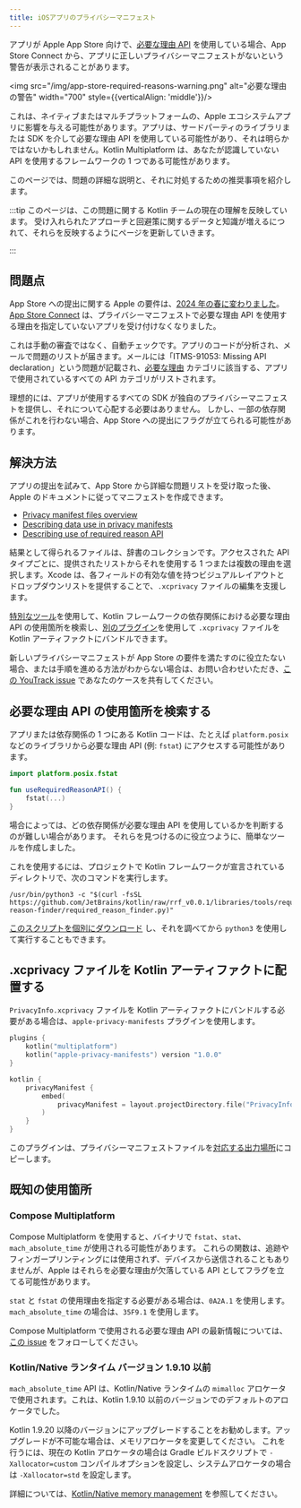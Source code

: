 ```yaml
---
title: iOSアプリのプライバシーマニフェスト
---
```

アプリが Apple App Store 向けで、[必要な理由 API](https://developer.apple.com/documentation/bundleresources/privacy_manifest_files/describing_use_of_required_reason_api) を使用している場合、App Store Connect から、アプリに正しいプライバシーマニフェストがないという警告が表示されることがあります。

<img src="/img/app-store-required-reasons-warning.png" alt="必要な理由の警告" width="700" style={{verticalAlign: 'middle'}}/>

これは、ネイティブまたはマルチプラットフォームの、Apple エコシステムアプリに影響を与える可能性があります。アプリは、サードパーティのライブラリまたは SDK を介して必要な理由 API を使用している可能性があり、それは明らかではないかもしれません。Kotlin Multiplatform は、あなたが認識していない API を使用するフレームワークの 1 つである可能性があります。

このページでは、問題の詳細な説明と、それに対処するための推奨事項を紹介します。

:::tip
このページは、この問題に関する Kotlin チームの現在の理解を反映しています。
受け入れられたアプローチと回避策に関するデータと知識が増えるにつれて、それらを反映するようにページを更新していきます。

:::

## 問題点

App Store への提出に関する Apple の要件は、[2024 年の春に変わりました](https://developer.apple.com/news/?id=r1henawx)。
[App Store Connect](https://appstoreconnect.apple.com) は、プライバシーマニフェストで必要な理由 API を使用する理由を指定していないアプリを受け付けなくなりました。

これは手動の審査ではなく、自動チェックです。アプリのコードが分析され、メールで問題のリストが届きます。メールには「ITMS-91053: Missing API declaration」という問題が記載され、[必要な理由](https://developer.apple.com/documentation/bundleresources/privacy_manifest_files/describing_use_of_required_reason_api) カテゴリに該当する、アプリで使用されているすべての API カテゴリがリストされます。

理想的には、アプリが使用するすべての SDK が独自のプライバシーマニフェストを提供し、それについて心配する必要はありません。
しかし、一部の依存関係がこれを行わない場合、App Store への提出にフラグが立てられる可能性があります。

## 解決方法

アプリの提出を試みて、App Store から詳細な問題リストを受け取った後、Apple のドキュメントに従ってマニフェストを作成できます。

* [Privacy manifest files overview](https://developer.apple.com/documentation/bundleresources/privacy_manifest_files)
* [Describing data use in privacy manifests](https://developer.apple.com/documentation/bundleresources/privacy_manifest_files/describing_data_use_in_privacy_manifests)
* [Describing use of required reason API](https://developer.apple.com/documentation/bundleresources/privacy_manifest_files/describing_use_of_required_reason_api)

結果として得られるファイルは、辞書のコレクションです。アクセスされた API タイプごとに、提供されたリストからそれを使用する 1 つまたは複数の理由を選択します。Xcode は、各フィールドの有効な値を持つビジュアルレイアウトとドロップダウンリストを提供することで、`.xcprivacy` ファイルの編集を支援します。

[特別なツール](#find-usages-of-required-reason-apis)を使用して、Kotlin フレームワークの依存関係における必要な理由 API の使用箇所を検索し、[別のプラグイン](#place-the-xcprivacy-file-in-your-kotlin-artifacts)を使用して `.xcprivacy` ファイルを Kotlin アーティファクトにバンドルできます。

新しいプライバシーマニフェストが App Store の要件を満たすのに役立たない場合、または手順を進める方法がわからない場合は、お問い合わせいただき、[この YouTrack issue](https://youtrack.jetbrains.com/issue/KT-67603) であなたのケースを共有してください。

## 必要な理由 API の使用箇所を検索する

アプリまたは依存関係の 1 つにある Kotlin コードは、たとえば `platform.posix` などのライブラリから必要な理由 API (例: `fstat`) にアクセスする可能性があります。

```kotlin
import platform.posix.fstat

fun useRequiredReasonAPI() {
    fstat(...)
}
```

場合によっては、どの依存関係が必要な理由 API を使用しているかを判断するのが難しい場合があります。
それらを見つけるのに役立つように、簡単なツールを作成しました。

これを使用するには、プロジェクトで Kotlin フレームワークが宣言されているディレクトリで、次のコマンドを実行します。

```shell
/usr/bin/python3 -c "$(curl -fsSL https://github.com/JetBrains/kotlin/raw/rrf_v0.0.1/libraries/tools/required-reason-finder/required_reason_finder.py)"
```

[このスクリプトを個別にダウンロード](https://github.com/JetBrains/kotlin/blob/rrf_v0.0.1/libraries/tools/required-reason-finder/required_reason_finder.py) し、それを調べてから `python3` を使用して実行することもできます。

## .xcprivacy ファイルを Kotlin アーティファクトに配置する

`PrivacyInfo.xcprivacy` ファイルを Kotlin アーティファクトにバンドルする必要がある場合は、`apple-privacy-manifests` プラグインを使用します。

```kotlin
plugins {
    kotlin("multiplatform")
    kotlin("apple-privacy-manifests") version "1.0.0"
}

kotlin {
    privacyManifest {
        embed(
            privacyManifest = layout.projectDirectory.file("PrivacyInfo.xcprivacy").asFile,
        )
    }
}
```

このプラグインは、プライバシーマニフェストファイルを[対応する出力場所](https://developer.apple.com/documentation/bundleresources/privacy_manifest_files/adding_a_privacy_manifest_to_your_app_or_third-party_sdk?language=objc)にコピーします。

## 既知の使用箇所

### Compose Multiplatform

Compose Multiplatform を使用すると、バイナリで `fstat`、`stat`、`mach_absolute_time` が使用される可能性があります。
これらの関数は、追跡やフィンガープリンティングには使用されず、デバイスから送信されることもありませんが、Apple はそれらを必要な理由が欠落している API としてフラグを立てる可能性があります。

`stat` と `fstat` の使用理由を指定する必要がある場合は、`0A2A.1` を使用します。`mach_absolute_time` の場合は、`35F9.1` を使用します。

Compose Multiplatform で使用される必要な理由 API の最新情報については、[この issue](https://github.com/JetBrains/compose-multiplatform/issues/4738) をフォローしてください。

### Kotlin/Native ランタイム バージョン 1.9.10 以前

`mach_absolute_time` API は、Kotlin/Native ランタイムの `mimalloc` アロケータで使用されます。これは、Kotlin 1.9.10 以前のバージョンでのデフォルトのアロケータでした。

Kotlin 1.9.20 以降のバージョンにアップグレードすることをお勧めします。アップグレードが不可能な場合は、メモリアロケータを変更してください。
これを行うには、現在の Kotlin アロケータの場合は Gradle ビルドスクリプトで `-Xallocator=custom` コンパイルオプションを設定し、システムアロケータの場合は `-Xallocator=std` を設定します。

詳細については、[Kotlin/Native memory management](native-memory-manager) を参照してください。